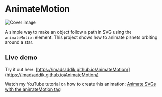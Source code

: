# AnimateMotion

![Cover image](./images/cover.jpg)

A simple way to make an object follow a path in SVG using the `animateMotion` element. This project shows how to animate planets orbiting around a star.

## Live demo

Try it out here: [https://imadsaddik.github.io/AnimateMotion/](https://imadsaddik.github.io/AnimateMotion/)

Watch my YouTube tutorial on how to create this animation: [Animate SVGs with the animateMotion tag](https://youtu.be/-CGtL2ay7Fw)

